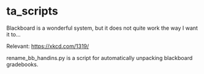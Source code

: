 ta_scripts
==========

Blackboard is a wonderful system, but it does not quite work the way I want it to...

Relevant: https://xkcd.com/1319/


rename_bb_handins.py is a script for automatically unpacking blackboard gradebooks.
